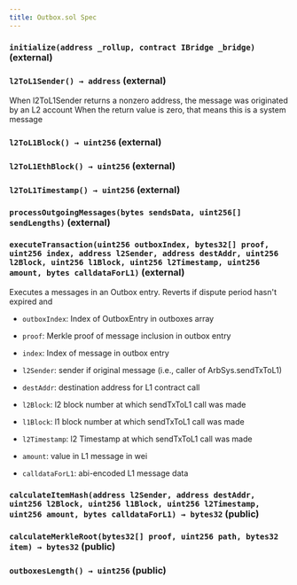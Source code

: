 ```yaml
---
title: Outbox.sol Spec
---
```


### `initialize(address _rollup, contract IBridge _bridge)` (external)

### `l2ToL1Sender() → address` (external)

When l2ToL1Sender returns a nonzero address, the message was originated by an L2 account
When the return value is zero, that means this is a system message

### `l2ToL1Block() → uint256` (external)

### `l2ToL1EthBlock() → uint256` (external)

### `l2ToL1Timestamp() → uint256` (external)

### `processOutgoingMessages(bytes sendsData, uint256[] sendLengths)` (external)

### `executeTransaction(uint256 outboxIndex, bytes32[] proof, uint256 index, address l2Sender, address destAddr, uint256 l2Block, uint256 l1Block, uint256 l2Timestamp, uint256 amount, bytes calldataForL1)` (external)

Executes a messages in an Outbox entry. Reverts if dispute period hasn't expired and

- `outboxIndex`: Index of OutboxEntry in outboxes array

- `proof`: Merkle proof of message inclusion in outbox entry

- `index`: Index of message in outbox entry

- `l2Sender`: sender if original message (i.e., caller of ArbSys.sendTxToL1)

- `destAddr`: destination address for L1 contract call

- `l2Block`: l2 block number at which sendTxToL1 call was made

- `l1Block`: l1 block number at which sendTxToL1 call was made

- `l2Timestamp`: l2 Timestamp at which sendTxToL1 call was made

- `amount`: value in L1 message in wei

- `calldataForL1`: abi-encoded L1 message data

### `calculateItemHash(address l2Sender, address destAddr, uint256 l2Block, uint256 l1Block, uint256 l2Timestamp, uint256 amount, bytes calldataForL1) → bytes32` (public)

### `calculateMerkleRoot(bytes32[] proof, uint256 path, bytes32 item) → bytes32` (public)

### `outboxesLength() → uint256` (public)
